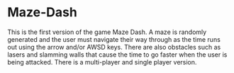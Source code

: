 # Maze-Dash
This is the first version of the game Maze Dash.
A maze is randomly generated and the user must navigate their way through as the time runs out using the arrow and/or AWSD keys.
There are also obstacles such as lasers and slamming walls that cause the time to go faster when the user is being attacked.
There is a multi-player and single player version.
